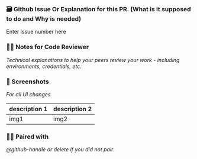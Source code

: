 ### 🗃 Github Issue Or Explanation for this PR. (What is it supposed to do and Why is needed)

Enter Issue number here

### 🕵️‍♂️ Notes for Code Reviewer

_Technical explanations to help your peers review your work - including environments, credentials, etc._

### 🙈 Screenshots

_For all UI changes_

| description 1 | description 2 |
| --- | --- |
| img1 | img2 |

### 👯‍♀️ Paired with

_@github-handle or delete if you did not pair._
